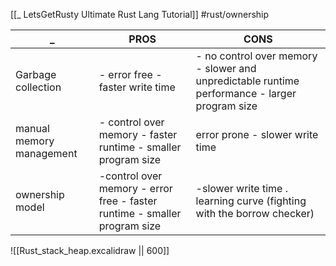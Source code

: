 [[_ LetsGetRusty Ultimate Rust Lang Tutorial]]
#rust/ownership 


 _ | PROS | CONS
 ---|---|---
Garbage collection | - error free - faster write time | - no control over memory  - slower and unpredictable runtime performance - larger program size
manual memory management | - control over memory - faster runtime - smaller program size | error prone - slower write time
ownership model|-control over memory - error free - faster runtime - smaller program size | -slower write time . learning curve (fighting with the borrow checker)

![[Rust_stack_heap.excalidraw || 600]]

















